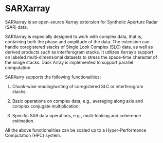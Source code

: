 # SARXarray

SARXarray is an open-source Xarray extension for Synthetic Aperture Radar (SAR) data.

SARXarray is especially designed to work with complex data, that is, containing both the phase and amplitude of the data. The extension can handle coregistered stacks of Single Look Complex (SLC) data, as well as derived products such as interferogram stacks.
It utilizes Xarray’s support on labeled multi-dimensional datasets to stress the space-time character of the image stacks. Dask Array is implemented to support parallel computation.

SARXarry supports the following functionalities:

1. Chunk-wise reading/writing of coregistered SLC or interferogram stacks;

2. Basic operations on complex data, e.g., averaging along axis and complex conjugate multiplication;

3. Specific SAR data operations, e.g., multi-looking and coherence estimation.

All the above functionalities can be scaled up to a Hyper-Performance Computation (HPC) system.


